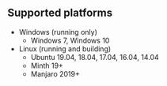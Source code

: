 ## Supported platforms

* Windows (running only)
  * Windows 7, Windows 10
* Linux (running and building)
  * Ubuntu 19.04, 18.04, 17.04, 16.04, 14.04
  * Minth 19+
  * Manjaro 2019+

